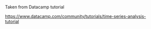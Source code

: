 Taken from Datacamp tutorial

https://www.datacamp.com/community/tutorials/time-series-analysis-tutorial